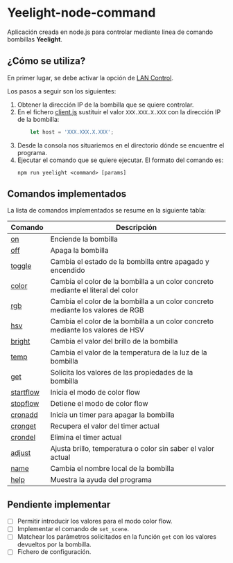 # Yeelight-node-command

Aplicación creada en node.js para controlar mediante linea de comando bombillas **Yeelight**.

 ## ¿Cómo se utiliza?

 En primer lugar, se debe activar la opción de [LAN Control](https://www.yeelight.com/faqs/lan_control).

Los pasos a seguir son los siguientes:
1. Obtener la dirección IP de la bombilla que se quiere controlar.
2. En el fichero [client.js](./src/client.js) sustituir el valor `XXX.XXX.X.XXX` con la dirección IP de la bombilla:
    ```javascript
        let host = 'XXX.XXX.X.XXX';
    ```
3. Desde la consola nos situariemos en el directorio dónde se encuentre el programa.
4. Ejecutar el comando que se quiere ejecutar. El formato del comando es:
    ```shell
    npm run yeelight <command> [params]
    ```

## Comandos implementados

La lista de comandos implementados se resume en la siguiente tabla:

| Comando   | Descripción                                                                                                           |
|-----------|-----------------------------------------------------------------------------------------------------------------------|
| [on](./utils/help/md/help-on.md)               | Enciende la bombilla                                                             |
| [off](./utils/help/md/help-off.md)             | Apaga la bombilla                                                                |
| [toggle](./utils/help/md/help-toggle.md)       | Cambia el estado de la bombilla entre apagado y encendido                        |
| [color](./utils/help/md/help-color.md)         | Cambia el color de la bombilla a un color concreto mediante el literal del color |
| [rgb](./utils/help/md/help-rgb.md)             | Cambia el color de la bombilla a un color concreto mediante los valores de RGB   |
| [hsv](./utils/help/md/help-hsv.md)             | Cambia el color de la bombilla a un color concreto mediante los valores de HSV   |
| [bright](./utils/help/md/help-bright.md)       | Cambia el valor del brillo de la bombilla                                        |
| [temp](./utils/help/md/help-temp.md)           | Cambia el valor de la temperatura de la luz de la bombilla                       |
| [get](./utils/help/md/help-get.md)             | Solicita los valores de las propiedades de la bombilla                           |
| [startflow](./utils/help/md/help-startflow.md) | Inicia el modo de color flow                                                     |
| [stopflow](./utils/help/md/help-stopflow.md)   | Detiene el modo de color flow                                                    |
| [cronadd](./utils/help/md/help-cronadd.md)     | Inicia un timer para apagar la bombilla                                          |
| [cronget](./utils/help/md/help-cronget.md)     | Recupera el valor del timer actual                                               |
| [crondel](./utils/help/md/help-crondel.md)     | Elimina el timer actual                                                          |
| [adjust](./utils/help/md/help-adjust.md)       | Ajusta brillo, temperatura o color sin saber el valor actual                     |
| [name](./utils/help/md/help-name.md)           | Cambia el nombre local de la bombilla                                            |
| [help](./utils/help/md/help-help.md)           | Muestra la ayuda del programa                                                    |

## Pendiente implementar

- [ ] Permitir introducir los valores para el modo color flow.
- [ ] Implementar el comando de `set_scene`.
- [ ] Matchear los parámetros solicitados en la función `get` con los valores devueltos por la bombilla.
- [ ] Fichero de configuración.